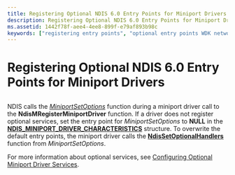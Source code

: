```yaml
---
title: Registering Optional NDIS 6.0 Entry Points for Miniport Drivers
description: Registering Optional NDIS 6.0 Entry Points for Miniport Drivers
ms.assetid: 1442f78f-aee4-4ee8-899f-e79af893b98c
keywords: ["registering entry points", "optional entry points WDK networking"]
---
```


# Registering Optional NDIS 6.0 Entry Points for Miniport Drivers


## <a href="" id="ddk-registering-optional-ndis-6-0-entry-points-ng"></a>


NDIS calls the [*MiniportSetOptions*](https://msdn.microsoft.com/library/windows/hardware/ff559443) function during a miniport driver call to the **NdisMRegisterMiniportDriver** function. If a driver does not register optional services, set the entry point for *MiniportSetOptions* to **NULL** in the [**NDIS\_MINIPORT\_DRIVER\_CHARACTERISTICS**](https://msdn.microsoft.com/library/windows/hardware/ff565958) structure. To overwrite the default entry points, the miniport driver calls the [**NdisSetOptionalHandlers**](https://msdn.microsoft.com/library/windows/hardware/ff564550) function from *MiniportSetOptions*.

For more information about optional services, see [Configuring Optional Miniport Driver Services](configuring-optional-miniport-driver-services.md).

 

 





